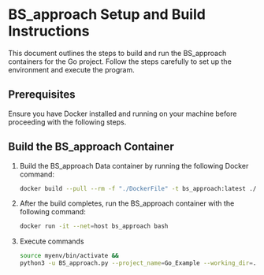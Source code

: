 # BS_approach Setup and Build Instructions

This document outlines the steps to build and run the BS_approach containers for the Go project. Follow the steps carefully to set up the environment and execute the program.

## Prerequisites

Ensure you have Docker installed and running on your machine before proceeding with the following steps.

## Build the BS_approach Container

1. Build the BS_approach Data container by running the following Docker command:
   ```bash
   docker build --pull --rm -f "./DockerFile" -t bs_approach:latest ./
   ```

2. After the build completes, run the BS_approach container with the following command:
   ```bash
   docker run -it --net=host bs_approach bash
   ```
   
3. Execute commands
   ```bash
   source myenv/bin/activate &&
   python3 -u BS_approach.py --project_name=Go_Example --working_dir=./ --target_tags_dir=./ --log_dir=./ --target_tpl=github.com/ethereum/go-ethereum
   ```
